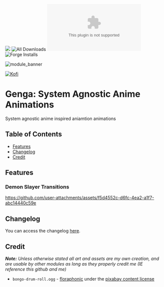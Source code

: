 ![](https://img.shields.io/badge/Foundry-v12-informational) ![All Downloads](https://img.shields.io/github/downloads/ChasarooniZ/anime-agnostic-animations/total?color=5e0000&label=All%20Downloads)
![Latest Release Download Count](https://img.shields.io/github/downloads/ChasarooniZ/anime-agnostic-animations/latest/module.zip)
![Forge Installs](https://img.shields.io/badge/dynamic/json?label=Forge%20Installs&query=package.installs&suffix=%25&url=https%3A%2F%2Fforge-vtt.com%2Fapi%2Fbazaar%2Fpackage%2Fanime-agnostic-animations&colorB=4aa94a)

![module_banner](https://github.com/ChasarooniZ/pf2e-usage-updater/assets/79132112/3b2a4f8c-7ba1-4647-b073-d8ecac9d93a6)

[![Kofi](https://img.shields.io/badge/Kofi-F16061.svg?logo=ko-fi&logoColor=white)](https://ko-fi.com/Chasarooni)


# Genga: System Agnostic Anime Animations
System agnostic anime inspired aniamtion animations

## Table of Contents
- [Features](#features)
- [Changelog](#changelog)
- [Credit](#credit)

## Features
### Demon Slayer Transitions
https://github.com/user-attachments/assets/f5d4552c-d6fc-4ea2-a1f7-abc14440c59e



## Changelog
You can access the changelog [here](/CHANGELOG.md).

## Credit
***Note:** Unless otherwise stated all art and assets are my own creation, and are usable by other modules as long as they properly credit me (IE reference this github and me)*
- `bongo-drum-roll.ogg` - [floraphonic](https://pixabay.com/sound-effects/bongo-drum-roll-3-211675/) under the [pixabay content license](https://pixabay.com/service/license-summary/)
